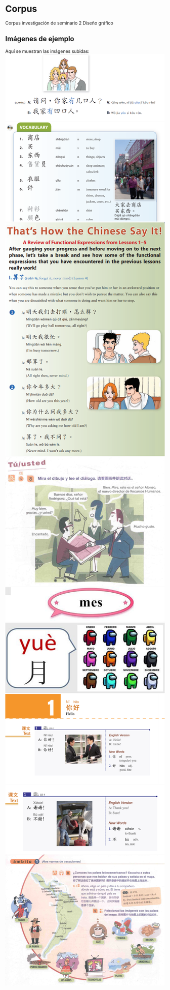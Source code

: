 # Corpus
Corpus investigación de seminario 2 Diseño gráfico
## Imágenes de ejemplo

Aquí se muestran las imágenes subidas:
![ej1](familia.png)
![ej2](vocabulario.png)
![ej3](p145.png)
![ej4](SaludoFormal.png)
![ej5](mes.png)
![ej6](nihao.png)
![ej7](gracias.png)
![ej8](latam.png)
